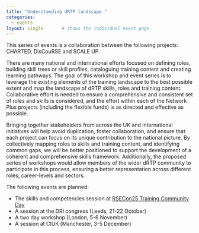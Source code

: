 ```yaml
---
title: "Understanding dRTP landscape "
categories:
  - events
layout: single       # shows the individual event page
---
```


This series of events is a collaboration between the following projects: CHARTED, DisCouRSE and SCALE UP. 

There are many national and international efforts focused on defining roles, building skill trees or skill profiles, cataloguing training content and creating learning pathways. The goal of this workshop and event series is to leverage the existing elements of the training landscape to the best possible extent and map the landscape of dRTP skills, roles and training content. Collaborative effort is needed to ensure a comprehensive and consistent set of roles and skills is considered, and the effort within each of the Network Plus projects (including the flexible funds) is as directed and effective as possible.  

Bringing together stakeholders from across the UK and international initiatives will help avoid duplication, foster collaboration, and ensure that each project can focus on its unique contribution to the national picture. By collectively mapping roles to skills and training content, and identifying common gaps, we will be better positioned to support the development of a coherent and comprehensive skills framework. Additionally, the proposed series of workshops would allow members of the wider dRTP community to participate in this process, ensuring a better representation across different roles, career-levels and sectors.

The following events are planned:

-   The skills and competencies session at [RSECon25 Training Community Day](https://rsecon25.society-rse.org/training-community-day/) 
-   A session at the DRI congress (Leeds, 21-22 October) 
-   A two day workshop (London, 5-6 November)
-   A session at CIUK (Manchester, 3-5 December)

